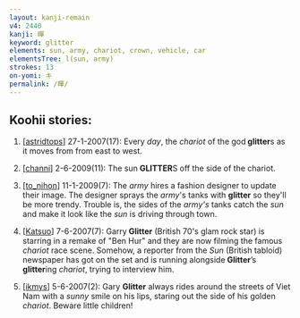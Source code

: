 ```yaml
---
layout: kanji-remain
v4: 2440
kanji: 暉
keyword: glitter
elements: sun, army, chariot, crown, vehicle, car
elementsTree: l(sun, army)
strokes: 13
on-yomi: キ
permalink: /暉/
---
```


## Koohii stories: 

1) [<a href="http://kanji.koohii.com/profile/astridtops">astridtops</a>] 27-1-2007(17): Every <em>day</em>, the <em>chariot</em> of the god<strong> glitter</strong>s as it moves from from east to west.

2) [<a href="http://kanji.koohii.com/profile/channi">channi</a>] 2-6-2009(11): The sun<strong> GLITTER</strong>S off the side of the chariot.

3) [<a href="http://kanji.koohii.com/profile/to_nihon">to_nihon</a>] 11-1-2009(7): The <em>army</em> hires a fashion designer to update their image. The designer sprays the <em>army</em>&#039;s tanks with <strong>glitter</strong> so they&#039;ll be more trendy. Trouble is, the sides of the <em>army&#039;s</em> tanks catch the <em>sun</em> and make it look like the <em>sun</em> is driving through town.

4) [<a href="http://kanji.koohii.com/profile/Katsuo">Katsuo</a>] 7-6-2007(7): Garry<strong> Glitter</strong> (British 70&#039;s glam rock star) is starring in a remake of &quot;Ben Hur&quot; and they are now filming the famous <em>chariot</em> race scene. Somehow, a reporter from the <em>Sun</em> (British tabloid) newspaper has got on the set and is running alongside<strong> Glitter</strong>’s<strong> glitter</strong>ing <em>chariot</em>, trying to interview him.

5) [<a href="http://kanji.koohii.com/profile/ikmys">ikmys</a>] 5-6-2007(2): Gary <strong>Glitter</strong> always rides around the streets of Viet Nam with a <em>sunny</em> smile on his lips, staring out the side of his golden <em>chariot</em>. Beware little children!

